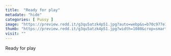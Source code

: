 ```yaml
---
title:  "Ready for play"
metadate: "hide"
categories: [ Pussy ]
image: "https://preview.redd.it/g3qu5atzk4p51.jpg?auto=webp&s=b70c977e19bc54a434a39e2d9557b637421783d2"
thumb: "https://preview.redd.it/g3qu5atzk4p51.jpg?width=1080&crop=smart&auto=webp&s=31db8d7a59294e1380f20fe074f2ecfe60e897ef"
visit: ""
---
```

Ready for play
